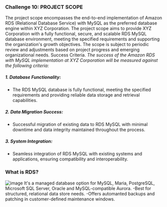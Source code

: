 ### Challenge 10: PROJECT SCOPE
The project scope encompasses the end-to-end implementation of Amazon RDS (Relational Database Service) with MySQL as the preferred database engine within XYZ Corporation.
The project scope aims to provide XYZ Corporation with a fully functional, secure, and scalable RDS MySQL database environment, meeting the specified requirements and
supporting the organization's growth objectives. The scope is subject to periodic review and adjustments based on project progress and emerging organizational needs.
Success Criteria.
_The success of the Amazon RDS with MySQL implementation at XYZ Corporation will be measured against the following criteria:_
##### 1. Database Functionality:
- The RDS MySQL database is fully functional, meeting the specified requirements and
providing reliable data storage and retrieval capabilities.
##### 2. Data Migration Success:
- Successful migration of existing data to RDS MySQL with minimal downtime and data
integrity maintained throughout the process.
##### 3. System Integration:
- Seamless integration of RDS MySQL with existing systems and applications, ensuring
compatibility and interoperability.

### What is RDS? 
![image](https://github.com/Irene890/Cloud-Tasks/assets/133228414/83e30a38-048b-491e-b333-cac56e7b1c9e) It's a managed database option for MySQL, Maria, PostgreSQL, Microsoft SQL Server, Oracle and MySQL-compatible Aurora. -Best for structured, relational data store needs. -Offers automanted backups and patching in customer-defined maintenance windows.
